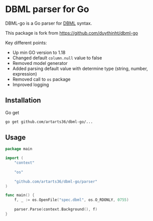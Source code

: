 # DBML parser for Go

DBML-go is a Go parser for [DBML](https://www.dbml.org) syntax.

This package is fork from https://github.com/duythinht/dbml-go

Key different points:
* Up min GO version to 1.18
* Changed default `column.null` value to false
* Removed model generator
* Added parsing default value with determine type (string, number, expression)
* Removed call to `os` package
* Improved logging

## Installation

Go get

```bash
go get github.com/artarts36/dbml-go/...
```

## Usage

```go
package main

import (
	"context"
	
	"os"
	
	"github.com/artarts36/dbml-go/parser"
)

func main() {
	f, _ := os.OpenFile("spec.dbml", os.O_RDONLY, 0755)
	
	parser.Parse(context.Background(), f)
}
```
